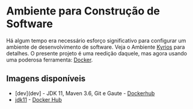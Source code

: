# Ambiente para Construção de Software

Há algum tempo era necessário esforço significativo para configurar um ambiente de desenvolvimento de software. Veja 
o Ambiente [Kyrios](http://kyrios.sourceforge.net/) para detalhes. O presente projeto é uma reedição daquele, 
mas agora usando uma poderosa ferramenta: [Docker](https://www.docker.com/). 

## Imagens disponíveis

- [dev](dev] - JDK 11, Maven 3.6, Git e Gaute - [Dockerhub](https://hub.docker.com/r/kyriosdata/dev/)
- [jdk11](jdk11) - [Docker Hub](https://hub.docker.com/r/kyriosdata/jdk11/)

